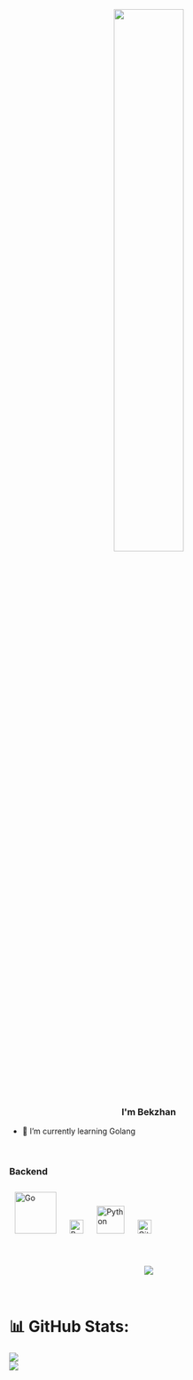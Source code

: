 <div align="center">
<img src="https://rishavanand.github.io/static/images/greetings.gif" align="center" style="width: 50%" />
</div>  
  

### <div align="center">I'm Bekzhan</div>  
  

- 🌱 I’m currently learning Golang  
  

<br/>  




### Backend  
 
  <a href="https://go.dev/" target="_blank"><img style="margin: 10px" src="https://profilinator.rishav.dev/skills-assets/go-original.svg" alt="Go" height="75" /></a> <a href="https://www.gnu.org/software/bash/" target="_blank"><img style="margin: 10px" src="https://profilinator.rishav.dev/skills-assets/gnu_bash-icon.svg" alt="Bash" height="25" /></a> <a href="https://www.python.org/" target="_blank"><img style="margin: 10px" src="https://profilinator.rishav.dev/skills-assets/python-original.svg" alt="Python" height="50" /></a> <a href="https://github.com/" target="_blank"><img style="margin: 10px" src="https://profilinator.rishav.dev/skills-assets/git-scm-icon.svg" alt="Git" height="25" /></a>  
     

<br/>  

  

<br/>  

<div align="center">
<img src="https://komarev.com/ghpvc/?username=ornbkzhn&&style=flat-square" align="center" />
</div>  
  

<br/>  


<br />







# 📊 GitHub Stats:
![](https://github-readme-stats.vercel.app/api?username=ornbkzhn&theme=dark&hide_border=false&include_all_commits=false&count_private=false)<br/>
![](https://github-readme-streak-stats.herokuapp.com/?user=ornbkzhn&theme=dark&hide_border=false)<br/>
